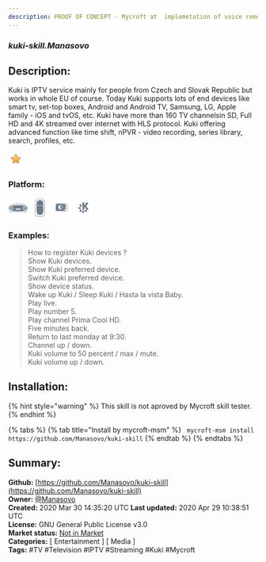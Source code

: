 ```yaml
---
description: PROOF OF CONCEPT - Mycroft at  implemetation of voice remote control for IPTV 
---
```


### _kuki-skill.Manasovo_  
## Description:  
Kuki is IPTV service mainly for people from Czech and Slovak Republic but works in whole EU of course. Today Kuki supports lots of end devices like smart tv, set-top boxes, Android and Android TV, Samsung, LG, Apple family - iOS and tvOS, etc. Kuki have more than 160 TV channelsin SD, Full HD and 4K streamed over internet with HLS protocol. Kuki offering advanced function like  time shift, nPVR - video recording, series library, search, profiles, etc.  
  
![](../.gitbook/assets/star.png)  
  
### Platform:  
 ![Mark I](../.gitbook/assets/mark-1-icon.png)  ![Mark II](../.gitbook/assets/mark-2-icon.png)  ![Picroft](../.gitbook/assets/picroft-icon.png)  ![plasmoid](../.gitbook/assets/kde.png)   
### Examples:  
> How to register Kuki devices ?  
> Show Kuki devices.  
> Show Kuki preferred device.  
> Switch Kuki preferred device.  
> Show device status.  
> Wake up Kuki / Sleep Kuki / Hasta la vista Baby.  
> Play live.  
> Play number 5.  
> Play channel Prima Cool HD.  
> Five minutes back.  
> Return to last monday at 9:30.  
> Channel up / down.  
> Kuki volume to 50 percent / max / mute.  
> Kuki volume up / down.  
  
## Installation:  
{% hint style="warning" %}
This skill is not aproved by Mycroft skill tester.
{% endhint %}
    
{% tabs %}
{% tab title="Install by mycroft-msm" %}
``` mycroft-msm install https://github.com/Manasovo/kuki-skill```
{% endtab %}
  {% endtabs %}
    
## Summary:  
**Github:** [https://github.com/Manasovo/kuki-skill](https://github.com/Manasovo/kuki-skill)  
**Owner:** [@Manasovo](https://github.com/Manasovo)  
**Created:** 2020 Mar 30 14:35:20 UTC  **Last updated:** 2020 Apr 29 10:38:51 UTC  
**License:** GNU General Public License v3.0  
**Market status:** [Not in Market](https://market.mycroft.ai/skill/)  
**Categories:** [ Entertainment ] [ Media ]   
**Tags:** \#TV \#Television \#IPTV \#Streaming \#Kuki \#Mycroft   
